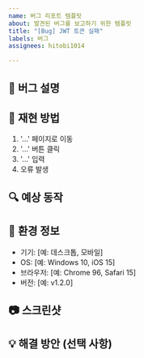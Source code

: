 ```yaml
---
name: 버그 리포트 템플릿
about: 발견된 버그를 보고하기 위한 템플릿
title: "[Bug] JWT 토큰 실패"
labels: 버그
assignees: hitobi1014

---
```


## 🐞 버그 설명
<!-- 어떤 버그가 발생했는지 명확하고 간결하게 설명해주세요 -->

## 🔄 재현 방법
<!-- 버그를 재현하기 위한 단계를 설명해주세요 -->
1. '...' 페이지로 이동
2. '...' 버튼 클릭
3. '...' 입력
4. 오류 발생

## 🔍 예상 동작
<!-- 정상적으로 작동했다면 어떻게 동작해야 하는지 설명해주세요 -->

## 📱 환경 정보
<!-- 버그가 발생한 환경에 대한 정보를 제공해주세요 -->
- 기기: [예: 데스크톱, 모바일]
- OS: [예: Windows 10, iOS 15]
- 브라우저: [예: Chrome 96, Safari 15]
- 버전: [예: v1.2.0]

## 📷 스크린샷
<!-- 가능하다면 버그 상황을 보여주는 스크린샷을 첨부해주세요 -->

## 💡 해결 방안 (선택 사항)
<!-- 버그 해결을 위한 아이디어가 있다면 작성해주세요 -->
